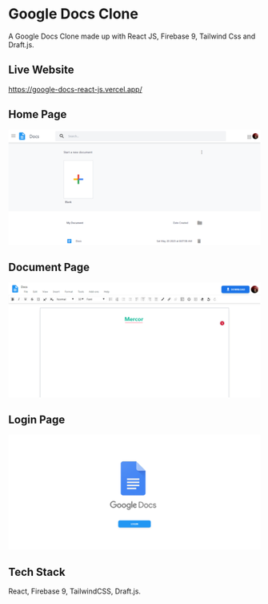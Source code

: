 # Google Docs Clone

A Google Docs Clone made up with React JS, Firebase 9, Tailwind Css and Draft.js.

## Live Website

https://google-docs-react-js.vercel.app/

## Home Page

![Home](/screenshot/home.PNG)

## Document Page

![Explore](/screenshot/document.PNG)

## Login Page

![Login](/screenshot/login.PNG)

## Tech Stack

React, Firebase 9, TailwindCSS, Draft.js.
